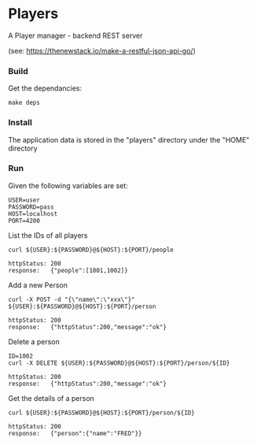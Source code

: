 # Players
A Player manager - backend REST server

(see: https://thenewstack.io/make-a-restful-json-api-go/)

### Build
Get the dependancies:

```
make deps
```


### Install
The application data is stored in the "players" directory under the "HOME" directory


### Run

Given the following variables are set:
```
USER=user
PASSWORD=pass
HOST=localhost
PORT=4200
```

List the IDs of all players
```
curl ${USER}:${PASSWORD}@${HOST}:${PORT}/people

httpStatus: 200
response:   {"people":[1001,1002]}
```


Add a new Person
```
curl -X POST -d "{\"name\":\"xxx\"}" ${USER}:${PASSWORD}@${HOST}:${PORT}/person

httpStatus: 200
response:   {"httpStatus":200,"message":"ok"}
```

Delete a person
```
ID=1002
curl -X DELETE ${USER}:${PASSWORD}@${HOST}:${PORT}/person/${ID}

httpStatus: 200
response:   {"httpStatus":200,"message":"ok"}
```

Get the details of a person
```
curl ${USER}:${PASSWORD}@${HOST}:${PORT}/person/${ID}

httpStatus: 200
response:   {"person":{"name":"FRED"}}
```



